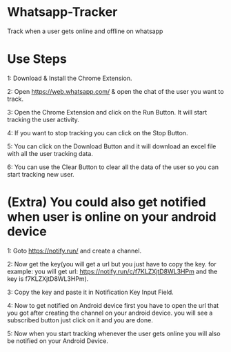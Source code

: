 # Whatsapp-Tracker
Track when a user gets online and offline on whatsapp

# Use Steps
1: Download & Install the Chrome Extension.

2: Open https://web.whatsapp.com/ & open the chat of the user you want to track.

3: Open the Chrome Extension and click on the Run Button. It will start tracking the user activity.

4: If you want to stop tracking you can click on the Stop Button.

5: You can click on the Download Button and it will download an excel file with all the user tracking data.

6: You can use the Clear Button to clear all the data of the user so you can start tracking new user.

# (Extra) You could also get notified when user is online on your android device
1: Goto https://notify.run/ and create a channel.

2: Now get the key(you will get a url but you just have to copy the key. for example: you will get url: https://notify.run/c/f7KLZXjtD8WL3HPm and the key is f7KLZXjtD8WL3HPm).

3: Copy the key and paste it in Notification Key Input Field.

4: Now to get notified on Android device first you have to open the url that you got after creating the channel on your android device. you will see a subscribed button just click on it and you are done.

5: Now when you start tracking whenever the user gets online you will also be notified on your Android Device. 
